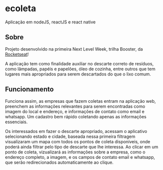 # ecoleta
Aplicação em nodeJS, reactJS e react native


## Sobre

Projeto desenvolvido na primeira Next Level Week, trilha Booster, da [Rocketseat](https://github.com/Rocketseat)!

A aplicação tem como finalidade auxiliar no descarte correto de resíduos, como lâmpadas, papéis e papelões, óleo de cozinha, entre outros que tem lugares mais apropriados para serem descartados do que o lixo comum.


## Funcionamento

Funciona assim, as empresas que fazem coletas entram na aplicação web, preenchem as informações relevantes para serem encontradas como imagem do local e endereço, e informações de contato como email e whatsapp. Um cadastro bem rápido coletando apenas as informações essenciais.

Os interessados em fazer o descarte apropriado, acessam o aplicativo selecionando estado e cidade, baseada nessa primeira filtragem visualizaram um mapa com todos os pontos de coleta disponíveis, onde poderá ainda filtrar pelo tipo de descarte que lhe interessa. Ao clicar em um ponto de coleta, vizualizará as informações sobre a empresa, como o endereço completo, a imagem, e os campos de contato email e whatsapp, que serão redirecionados automaticamente ao clique.


